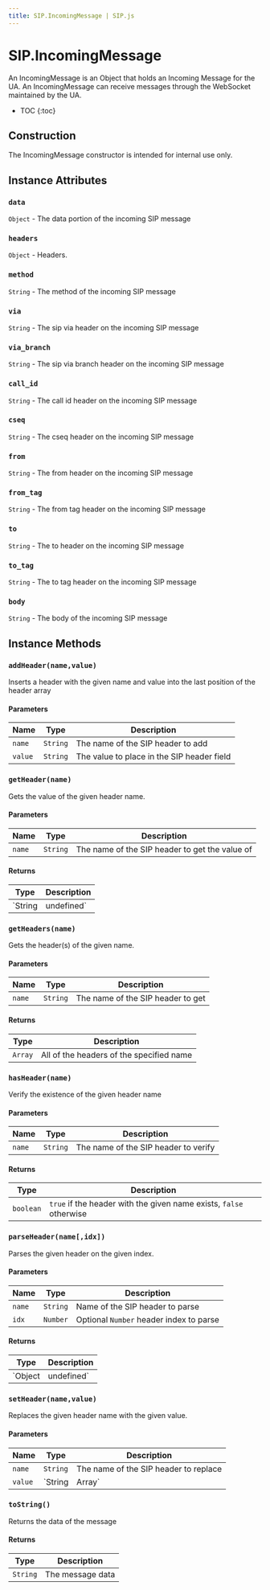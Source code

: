```yaml
---
title: SIP.IncomingMessage | SIP.js
---
```


# SIP.IncomingMessage

An IncomingMessage is an Object that holds an Incoming Message for the UA.  An IncomingMessage can receive messages through the WebSocket maintained by the UA.

* TOC
{:toc}

## Construction

The IncomingMessage constructor is intended for internal use only.

## Instance Attributes

### `data`

`Object` - The data portion of the incoming SIP message

### `headers`

`Object` - Headers.

### `method`

`String` - The method of the incoming SIP message

### `via`

`String` - The sip via header on the incoming SIP message

### `via_branch`

`String` - The sip via branch header on the incoming SIP message

### `call_id`

`String` - The call id header on the incoming SIP message

### `cseq`

`String` - The cseq header on the incoming SIP message

### `from`

`String` - The from header on the incoming SIP message

### `from_tag`

`String` - The from tag header on the incoming SIP message

### `to`

`String` - The to header on the incoming SIP message

### `to_tag`

`String` - The to tag header on the incoming SIP message

### `body`

`String` - The body of the incoming SIP message

## Instance Methods

### `addHeader(name,value)`

Inserts a header with the given name and value into the last position of the header array

#### Parameters

Name | Type | Description
-----|------|-------------
`name`|`String`|The name of the SIP header to add
`value`|`String`|The value to place in the SIP header field

### `getHeader(name)`

Gets the value of the given header name.

#### Parameters

Name | Type | Description
-----|------|-------------
`name`|`String`|The name of the SIP header to get the value of

#### Returns

Type    | Description
--------|----------------
`String|undefined`| Returns the specified header, undefined if header doesn't exist 

### `getHeaders(name)`

Gets the header(s) of the given name.

#### Parameters

Name | Type | Description
-----|------|-------------
`name`|`String`|The name of the SIP header to get

#### Returns

Type    | Description
--------|----------------
`Array`| All of the headers of the specified name

### `hasHeader(name)`

Verify the existence of the given header name

#### Parameters

Name | Type | Description 
-----|------|-------------
`name`|`String`|The name of the SIP header to verify

#### Returns

Type | Description
-----|-------------
`boolean`| `true` if the header with the given name exists, `false` otherwise

### `parseHeader(name[,idx])`

Parses the given header on the given index.

#### Parameters

Name | Type | Description 
-----|------|-------------
`name`|`String`|Name of the SIP header to parse
`idx`|`Number`|Optional `Number` header index to parse

#### Returns

Type     | Description
---------|-------------
`Object|undefined`| The parsed header object or undefined if there is a parsing error or the the header is not present.

### `setHeader(name,value)`

Replaces the given header name with the given value.

#### Parameters

Name | Type | Description
-----|------|-------------
`name`|`String`|The name of the SIP header to replace
`value`|`String|Array`|The value of to place in the SIP header field

### `toString()`

Returns the data of the message

#### Returns

Type     | Description
---------|-------------
`String`| The message data
